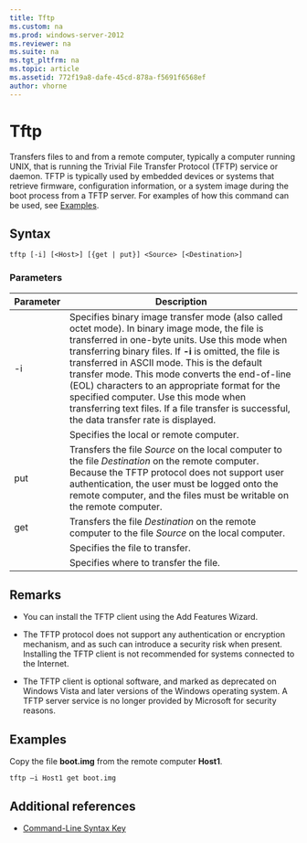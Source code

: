 ```yaml
---
title: Tftp
ms.custom: na
ms.prod: windows-server-2012
ms.reviewer: na
ms.suite: na
ms.tgt_pltfrm: na
ms.topic: article
ms.assetid: 772f19a8-dafe-45cd-878a-f5691f6568ef
author: vhorne
---
```

# Tftp
Transfers files to and from a remote computer, typically a computer running UNIX, that is running the Trivial File Transfer Protocol \(TFTP\) service or daemon. TFTP is typically used by embedded devices or systems that retrieve firmware, configuration information, or a system image during the boot process from a TFTP server. For examples of how this command can be used, see [Examples](assetId:///c6d43992-8243-4f0a-8605-3152c8a8fe9a#BKMK_Examples).  
  
## Syntax  
  
```  
tftp [-i] [<Host>] [{get | put}] <Source> [<Destination>]  
```  
  
### Parameters  
  
|Parameter|Description|  
|-------------|---------------|  
|\-i|Specifies binary image transfer mode \(also called octet mode\). In binary image mode, the file is transferred in one\-byte units. Use this mode when transferring binary files. If **\-i** is omitted, the file is transferred in ASCII mode. This is the default transfer mode. This mode converts the end\-of\-line \(EOL\) characters to an appropriate format for the specified computer. Use this mode when transferring text files. If a file transfer is successful, the data transfer rate is displayed.|  
|<Host>|Specifies the local or remote computer.|  
|put|Transfers the file *Source* on the local computer to the file *Destination* on the remote computer. Because the TFTP protocol does not support user authentication, the user must be logged onto the remote computer, and the files must be writable on the remote computer.|  
|get|Transfers the file *Destination* on the remote computer to the file *Source* on the local computer.|  
|<Source>|Specifies the file to transfer.|  
|<Destination>|Specifies where to transfer the file.|  
  
## Remarks  
  
-   You can install the TFTP client using the Add Features Wizard.  
  
-   The TFTP protocol does not support any authentication or encryption mechanism, and as such can introduce a security risk when present. Installing the TFTP client is not recommended for systems connected to the Internet.  
  
-   The TFTP client is optional software, and marked as deprecated on Windows Vista and later versions of the Windows operating system. A TFTP server service is no longer provided by Microsoft for security reasons.  
  
## <a name="BKMK_Examples"></a>Examples  
Copy the file **boot.img** from the remote computer **Host1**.  
  
```  
tftp –i Host1 get boot.img  
```  
  
## Additional references  
  
-   [Command-Line Syntax Key](../Topic/Command-Line-Syntax-Key.md)  
  
